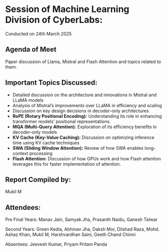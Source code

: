 # Session of Machine Learning Division of CyberLabs:

Conducted on 24th March 2025

## Agenda of Meet

Paper discussion of Llama, Mistral and Flash Attention and topics related to them.

## Important Topics Discussed:

- Detailed discussion on the architecture and innovations in Mistral and LLaMA models
- Analysis of Mistral’s improvements over LLaMA in efficiency and scaling
- Discussion on key design decisions in decoder-only architectures
- **RoPE (Rotary Positional Encoding):** Understanding its role in enhancing transformer models’ positional representations.
- **MQA (Multi-Query Attention):** Exploration of its efficiency benefits in decoder-only models
- **KV Cache (Key-Value Caching):** Discussion on optimizing inference time using KV cache techniques
- **SWA (Sliding Window Attention):** Review of how SWA enables long-context processing
- **Flash Attention:** Discussion of how GPUs work and how Flash attention leverages this for faster implementation of attention.

## Report Compiled by:

Mukil M

## Attendees:

Pre Final Years: Manav Jain, Samyak Jha, Prasanth Naidu, Ganesh Talwar

Second Years: Green Kedia, Abhinav Jha, Daksh Mor, Dilshad Raza, Mohd. Ashaz Khan, Mukil M, Harshvardhan Saini, Geeth Chand Chinni

Absentees: Jeevesh Kumar, Priyam Pritam Panda
